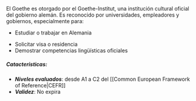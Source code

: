 El Goethe es otorgado por el Goethe-Institut, una institución cultural oficial del gobierno alemán. Es reconocido por universidades, empleadores y gobiernos, especialmente para:
* Estudiar o trabajar en Alemania
- Solicitar visa o residencia
- Demostrar competencias lingüísticas oficiales

##### Catacteristicas:
* ***Niveles evaluados***: desde A1 a C2 del [[Common European Framework of Reference|CEFR]]
* ***Validez***: No expira